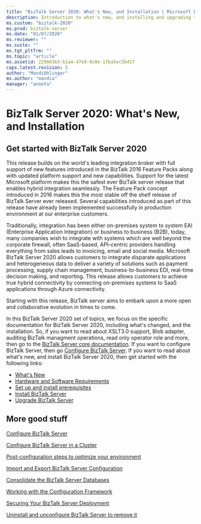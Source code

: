 ```yaml
---
title: "BizTalk Server 2020: What's New, and Installation | Microsoft Docs"
description: Introduction to what's new, and installing and upgrading to BizTalk Server 2020
ms.custom: "biztalk-2020"
ms.prod: biztalk-server
ms.date: "01/07/2020"
ms.reviewer: ""
ms.suite: ""
ms.tgt_pltfrm: ""
ms.topic: "article"
ms.assetid: 229043b3-b1a4-47e9-9c0e-1fba5ec5b417
caps.latest.revision: 5
author: "MandiOhlinger"
ms.author: "mandia"
manager: "anneta"
---
```

# BizTalk Server 2020: What's New, and Installation

## Get started with BizTalk Server 2020

This release builds on the world's leading integration broker with full support of new features introduced in the BizTalk 2016 Feature Packs along with updated platform support and new capabilities.  Support for the latest Microsoft platform makes this the safest ever BizTalk server release that enables hybrid integration seamlessly. The Feature Pack concept introduced in 2016 makes this the most stable off the shelf release of BizTalk Server ever released. Several capabilities introduced as part of this release have already been implemented successfully in production environment at our enterprise customers. 

Traditionally, integration has been either on-premises system to system EAI (Enterprise Application Integration) or business to business (B2B), today, many companies wish to integrate with systems which are well beyond the corporate firewall, often SaaS-based, API-centric providers handling everything from sales leads to invoicing, email and social media. Microsoft BizTalk Server 2020 allows customers to integrate disparate applications and heterogeneous data to deliver a variety of solutions such as payment processing, supply chain management, business-to-business EDI, real-time decision making, and reporting. This release allows customers to achieve true hybrid connectivity by connecting on-premises systems to SaaS applications through Azure connectivity.

Starting with this release, BizTalk server aims to embark upon a more open and collaborative evolution in times to come. 

In this BizTalk Server 2020 set of topics, we focus on the specific documentation for BizTalk Server 2020, including what's changed, and the installation. So, if you want to read about XSLT3.0 support, Blob adapter, auditing BizTalk managment operations, read only operator role and more, then go to the [BizTalk Server core documentation](../core/biztalk-server-core-documentation.md). If you want to configure BizTalk Server, then go [Configure BizTalk Server](../install-and-config-guides/configure-biztalk-server.md). If you want to read about what's new, and install BizTalk Server 2020, then get started with the following links:  

* [What's New](../install-and-config-guides/whats-new-in-biztalk-server-2020.md)  
* [Hardware and Software Requirements](../install-and-config-guides/hardware-and-software-requirements-for-biztalk-server-2020.md)  
* [Set up and install prerequisites](../install-and-config-guides/set-up-and-install-prerequisites-for-biztalk-server-2020.md)  
* [Install BizTalk Server](../install-and-config-guides/install-biztalk-server-2020.md)
* [Upgrade BizTalk Server](../install-and-config-guides/upgrade-to-biztalk-server-2020.md)
  
## More good stuff
[Configure BizTalk Server](../install-and-config-guides/configure-biztalk-server.md)

[Configure BizTalk Server in a Cluster](../install-and-config-guides/configure-biztalk-server-in-a-cluster.md)

[Post-configuration steps to optimize your environment](../install-and-config-guides/post-configuration-steps-to-optimize-your-environment.md)

[Import and Export BizTalk Server Configuration](../install-and-config-guides/import-and-export-biztalk-server-configuration.md)

[Consolidate the BizTalk Server Databases](../install-and-config-guides/consolidate-the-biztalk-server-databases2.md)

[Working with the Configuration Framework](../install-and-config-guides/working-with-the-configuration-framework.md)

[Securing Your BizTalk Server Deployment](../install-and-config-guides/securing-your-biztalk-server-deployment.md)

[Uninstall and unconfigure BizTalk Server to remove it](../install-and-config-guides/uninstall-and-unconfigure-biztalk-server-to-remove-it.md)